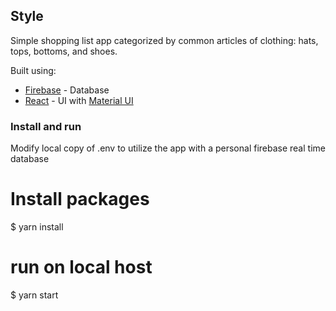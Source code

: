 ## Style
Simple shopping list app categorized by common articles of clothing: hats, tops, bottoms, and shoes.

Built using:

* [Firebase](https://firebase.google.com/) - Database
* [React](https://github.com/facebook/react) - UI with [Material UI](https://github.com/mui-org/material-ui)

### Install and run

Modify local copy of .env to utilize the app with a personal firebase real time database </br>

# Install packages
$ yarn install

# run on local host
$ yarn start
